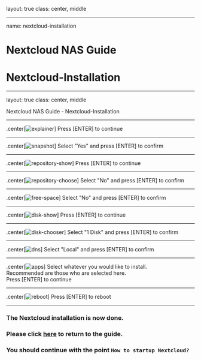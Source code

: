layout: true
class: center, middle

---

name: nextcloud-installation
# Nextcloud NAS Guide
# Nextcloud-Installation

---

layout: true
class: center, middle
<div class="my-header"><p>Nextcloud NAS Guide - Nextcloud-Installation</p></div>

---

.center[![explainer](./explainer.png)]
Press [ENTER] to continue

---

.center[![snapshot](./snapshot.png)]
Select "Yes" and press [ENTER] to confirm

---

.center[![repository-show](./repository-show.png)]
Press [ENTER] to continue

---

.center[![repository-choose](./repository-choose.png)]
Select "No" and press [ENTER] to confirm

---

.center[![free-space](./free-space.png)]
Select "No" and press [ENTER] to confirm

---

.center[![disk-show](./disk-show.png)]
Press [ENTER] to continue

---

.center[![disk-chooser](./disk-chooser.png)]
Select "1 Disk" and press [ENTER] to confirm

---

.center[![dns](./dns.png)]
Select "Local" and press [ENTER] to confirm

---

.center[![apps](./apps.png)]
Select whatever you would like to install.<br>
Recommended are those who are selected here.<br>
Press [ENTER] to continue

---

.center[![reboot](./reboot.png)]
Press [ENTER] to reboot

---

### The Nextcloud installation is now done.
### Please click [here](https://github.com/szaimen/Nextcloud-NAS-Guide#how-to-startup-nextcloud) to return to the guide.
### You should continue with the point `How to startup Nextcloud?`